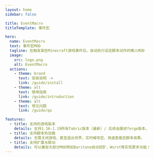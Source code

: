 ```yaml
---
layout: home
sidebar: false

title: EventMacro
titleTemplate: 事件宏

hero:
  name: EventMacro
  text: 事件宏MOD
  tagline: 在触发某些Minecraft游戏事件后，自动执行设定脚本动作的懒人MOD 
  image:
    src: logo.png
    alt: EventMacro
  actions:
    - theme: brand
      text: 安装说明 ->
      link: /guide/install
    - theme: alt
      text: 使用指南
      link: /guide/introduction
    - theme: alt
      text: 常见问题
      link: /guide/qa

features:
  - title: 支持的游戏版本
    details: 支持1.16-1.19所有fabric版本（最新）/ 后续会跟进forge版本。
  - title: 支持脚本热加载
    details: 无需关闭游戏，甚至退出世界，实时编写宏，快速查看宏脚本效果。
  - title: 支持扩展与联动
    details: 可以兼容大部分MOD例如Baritone自动挖矿，Wurst等实现更多功能！
---
```


